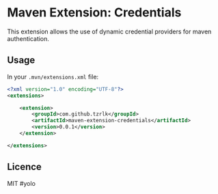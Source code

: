 # Maven Extension: Credentials

This extension allows the use of dynamic credential providers for maven
authentication.

## Usage

In your `.mvn/extensions.xml` file:


```xml
<?xml version="1.0" encoding="UTF-8"?>
<extensions>

	<extension>
		<groupId>com.github.tzrlk</groupId>
		<artifactId>maven-extension-credentials</artifactId>
		<version>0.0.1</version>
	</extension>

</extensions>
```

## Licence

MIT #yolo

